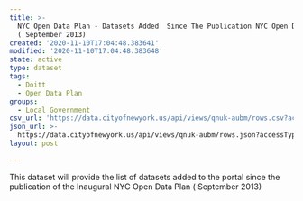 ```yaml
---
title: >-
  NYC Open Data Plan - Datasets Added  Since The Publication NYC Open Data Plan
  ( September 2013)
created: '2020-11-10T17:04:48.383641'
modified: '2020-11-10T17:04:48.383648'
state: active
type: dataset
tags:
  - Doitt
  - Open Data Plan
groups:
  - Local Government
csv_url: 'https://data.cityofnewyork.us/api/views/qnuk-aubm/rows.csv?accessType=DOWNLOAD'
json_url: >-
  https://data.cityofnewyork.us/api/views/qnuk-aubm/rows.json?accessType=DOWNLOAD
layout: post

---
```

This dataset will provide the list of datasets added to the portal since the publication of the Inaugural NYC Open Data Plan ( September 2013)
